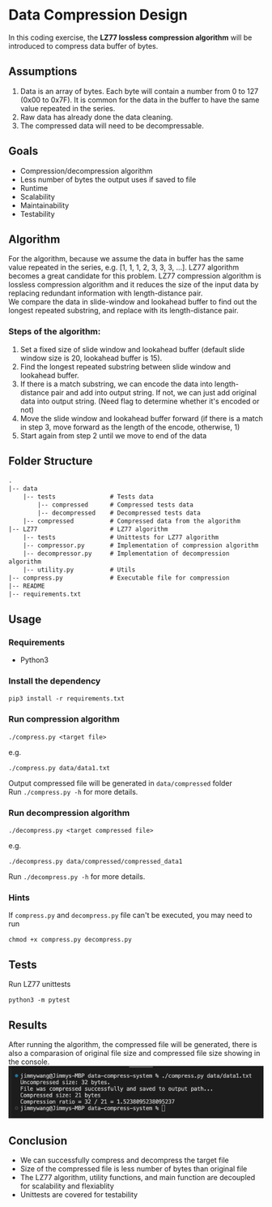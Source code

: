 # Data Compression Design
In this coding exercise, the **LZ77 lossless compression algorithm** will be introduced to compress data buffer of bytes.
## Assumptions
1. Data is an array of bytes. Each byte will contain a number from 0 to 127 (0x00 to 0x7F). It is common for the data in the buffer to have the same value repeated in the series.
2. Raw data has already done the data cleaning.
2. The compressed data will need to be decompressable.

## Goals
- Compression/decompression algorithm
- Less number of bytes the output uses if saved to file
- Runtime
- Scalability
- Maintainability
- Testability

## Algorithm
For the algorithm, because we assume the data in buffer has the same value repeated in the series, e.g. [1, 1, 1, 2, 3, 3, 3, ...]. LZ77 algorithm becomes a great candidate for this problem. LZ77 compression algorithm is lossless compression algorithm and it reduces the size of the input data by replacing redundant information with length-distance pair. <br/>
We compare the data in slide-window and lookahead buffer to find out the longest repeated substring, and replace with its length-distance pair. <br/>
### Steps of the algorithm:
1. Set a fixed size of slide window and lookahead buffer (default slide window size is 20, lookahead buffer is 15).
2. Find the longest repeated substring between slide window and lookahead buffer.
3. If there is a match substring, we can encode the data into length-distance pair and add into output string. If not, we can just add original data into output string. (Need flag to determine whether it's encoded or not)
4. Move the slide window and lookahead buffer forward (if there is a match in step 3, move forward as the length of the encode, otherwise, 1)
5. Start again from step 2 until we move to end of the data

## Folder Structure
    .
    |-- data
        |-- tests               # Tests data
            |-- compressed      # Compressed tests data
            |-- decompressed    # Decompressed tests data
        |-- compressed          # Compressed data from the algorithm
    |-- LZ77                    # LZ77 algorithm
        |-- tests               # Unittests for LZ77 algorithm
        |-- compressor.py       # Implementation of compression algorithm
        |-- decompressor.py     # Implementation of decompression algorithm
        |-- utility.py          # Utils
    |-- compress.py             # Executable file for compression
    |-- README
    |-- requirements.txt


## Usage
### Requirements
- Python3

### Install the dependency
```
pip3 install -r requirements.txt
```

### Run compression algorithm
```
./compress.py <target file>
```
e.g.
```
./compress.py data/data1.txt
```
Output compressed file will be generated in ```data/compressed``` folder <br/>
Run ```./compress.py -h``` for more details.

### Run decompression algorithm
```
./decompress.py <target compressed file>
```
e.g.
```
./decompress.py data/compressed/compressed_data1
```
Run ```./decompress.py -h``` for more details.

### Hints
If ```compress.py``` and ```decompress.py``` file can't be executed, you may need to run
```
chmod +x compress.py decompress.py
```

## Tests
Run LZ77 unittests
```
python3 -m pytest
```


## Results
After running the algorithm, the compressed file will be generated, there is also a comparasion of original file size and compressed file size showing in the console. <br/>
![alt text](https://github.com/PinHoWang/data-compress-system/blob/main/result.png)

## Conclusion
- We can successfully compress and decompress the target file
- Size of the compressed file is less number of bytes than original file
- The LZ77 algorithm, utility functions, and main function are decoupled for scalability and flexiablity
- Unittests are covered for testability